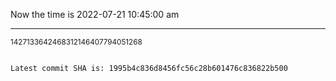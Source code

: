 Now the time is 2022-07-21 10:45:00 am

---

<small>1427133642468312146407794051268</small>

```txt

Latest commit SHA is: 1995b4c836d8456fc56c28b601476c836822b500
```

